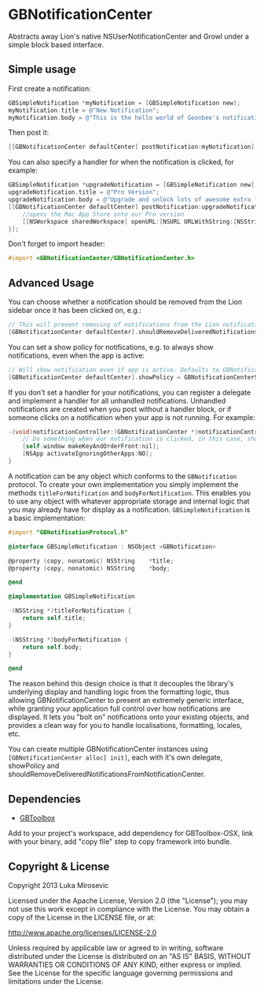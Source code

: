 GBNotificationCenter
============

Abstracts away Lion's native NSUserNotificationCenter and Growl under a simple block based interface.

Simple usage
------------

First create a notification:

```objective-c
GBSimpleNotification *myNotification = [GBSimpleNotification new];
myNotification.title = @"New Notification";
myNotification.body = @"This is the hello world of Goonbee's notification center";
```

Then post it:

```objective-c
[[GBNotificationCenter defaultCenter] postNotification:myNotification];
```

You can also specify a handler for when the notification is clicked, for example:

```objective-c
GBSimpleNotification *upgradeNotification = [GBSimpleNotification new];
upgradeNotification.title = @"Pro Version";
upgradeNotification.body = @"Upgrade and unlock lots of awesome extra features. Click for more info!";
[[GBNotificationCenter defaultCenter] postNotification:upgradeNotification withHandler:^(id<GBNotification> notification) {
	//opens the Mac App Store onto our Pro version
	[[NSWorkspace sharedWorkspace] openURL:[NSURL URLWithString:[NSString stringWithFormat:@"macappstore://itunes.apple.com/app/id%@?mt=12", @"1234567"]]];
}];
```

Don't forget to import header:

```objective-c
#import <GBNotificationCenter/GBNotificationCenter.h>
```

Advanced Usage
------------

You can choose whether a notification should be removed from the Lion sidebar once it has been clicked on, e.g.:
```objective-c
// This will prevent removing of notifications from the Lion notification center sidebar even after they've been clicked on. Defaults to YES.
[GBNotificationCenter defaultCenter].shouldRemoveDeliveredNotificationsFromNotificationCenter = NO;
```

You can set a show policy for notifications, e.g. to always show notifications, even when the app is active:
```objective-c
// Will show notification even if app is active. Defaults to GBNotificationCenterShowPolicyDefault, which only shows the notification if the app is not active.
[GBNotificationCenter defaultCenter].showPolicy = GBNotificationCenterShowPolicyAlwaysShow;
```

If you don't set a handler for your notifications, you can register a delegate and implement a handler for all unhandled notifications. Unhandled notifications are created when you post without a handler block, or if someone clicks on a notification when your app is not running. For example:

```objective-c
-(void)notificationController:(GBNotificationCenter *)notificationController didActivateWithUnhandledNotification:(id<GBNotification>)notification andNativeNotification:(id)nativeNotification {
    // Do something when our notification is clicked, in this case, show the app's window and make the app active
    [self.window makeKeyAndOrderFront:nil];
    [NSApp activateIgnoringOtherApps:NO];
}
```

A notification can be any object which conforms to the `GBNotification` protocol. To create your own implementation you simply implement the methods `titleForNotification` and `bodyForNotification`. This enables you to use any object with whatever appropriate storage and internal logic that you may already have for display as a notification. `GBSimpleNotification` is a basic implementation:

```objective-c
#import "GBNotificationProtocol.h"

@interface GBSimpleNotification : NSObject <GBNotification>

@property (copy, nonatomic) NSString    *title;
@property (copy, nonatomic) NSString    *body;

@end

@implementation GBSimpleNotification

-(NSString *)titleForNotification {
    return self.title;
}

-(NSString *)bodyForNotification {
    return self.body;
}

@end
```

The reason behind this design choice is that it decouples the library's underlying display and handling logic from the formatting logic, thus allowing GBNotificationCenter to present an extremely generic interface, while granting your application full control over how notifications are displayed. It lets you "bolt on" notifications onto your existing objects, and provides a clean way for you to handle localisations, formatting, locales, etc.

You can create multiple GBNotificationCenter instances using `[GBNotificationCenter alloc] init]`, each with it's own delegate, showPolicy and shouldRemoveDeliveredNotificationsFromNotificationCenter.

Dependencies
------------

* [GBToolbox](https://github.com/lmirosevic/GBToolbox)

Add to your project's workspace, add dependency for GBToolbox-OSX, link with your binary, add "copy file" step to copy framework into bundle.

Copyright & License
------------

Copyright 2013 Luka Mirosevic

Licensed under the Apache License, Version 2.0 (the "License"); you may not use this work except in compliance with the License. You may obtain a copy of the License in the LICENSE file, or at:

http://www.apache.org/licenses/LICENSE-2.0

Unless required by applicable law or agreed to in writing, software distributed under the License is distributed on an "AS IS" BASIS, WITHOUT WARRANTIES OR CONDITIONS OF ANY KIND, either express or implied. See the License for the specific language governing permissions and limitations under the License.